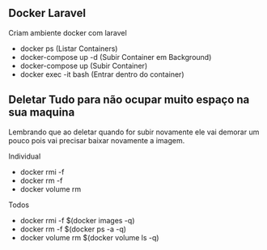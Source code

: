 ## Docker Laravel

Criam ambiente docker com laravel

- docker ps (Listar Containers)
- docker-compose up -d (Subir Container em Background)
- docker-compose up (Subir Container)
- docker exec -it <nome do container> bash (Entrar dentro do container)


## Deletar Tudo para não ocupar muito espaço na sua maquina

Lembrando que ao deletar quando for subir novamente ele vai demorar um pouco pois vai precisar baixar novamente a imagem.

Individual
- docker rmi -f <name>
- docker rm -f <name>
- docker volume rm <name>

Todos
- docker rmi -f $(docker images -q)
- docker rm -f $(docker ps -a -q)
- docker volume rm $(docker volume ls -q)
